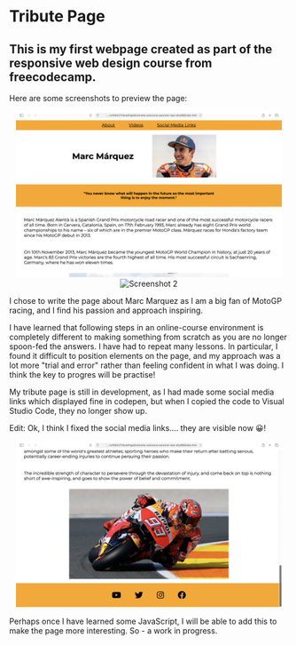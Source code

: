 # Tribute Page

## This is my first webpage created as part of the responsive web design course from freecodecamp.

Here are some screenshots to preview the page:

<center><img src="Screenshot1.png" alt="Screenshot 1" height="300" ></center>
<center><img src="Screenshot2.png" alt="Screenshot 2" height="300" ></center>

I chose to write the page about Marc Marquez as I am a big fan of MotoGP racing, and I find his passion and approach inspiring.

I have learned that following steps in an online-course environment is completely different to making something from scratch as you are no longer spoon-fed the answers. I have had to repeat many lessons. In particular, I found it difficult to position elements on the page, and my approach was a lot more "trial and error" rather than feeling confident in what I was doing. I think the key to progres will be practise!

My tribute page is still in development, as I had made some social media links which displayed fine in codepen, but when I copied the code to Visual Studio Code, they no longer show up.

Edit: Ok, I think I fixed the social media links.... they are visible now 😀!
<center><img src="Screenshot4.png" alt="Screenshot 4" height="300" ></center>

Perhaps once I have learned some JavaScript, I will be able to add this to make the page more interesting. So - a work in progress.
